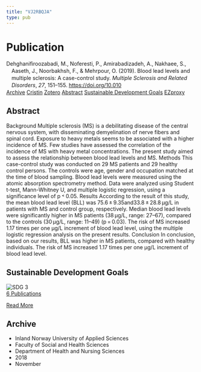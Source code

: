 ```yaml
---
title: "VJ2RBQJA"
type: pub
---
```

<h1>Publication</h1>
<article id="csl-bib-container-VJ2RBQJA" class="csl-bib-container">
  <div class="csl-bib-body" style="line-height: 1.35; padding-left: 1em; text-indent:-1em;">
  <div class="csl-entry">Dehghanifiroozabadi, M., Noferesti, P., Amirabadizadeh, A., Nakhaee, S., Aaseth, J., Noorbakhsh, F., &amp; Mehrpour, O. (2019). Blood lead levels and multiple sclerosis: A case-control study. <i>Multiple Sclerosis and Related Disorders</i>, <i>27</i>, 151&#x2013;155. <a href="https://doi.org/10.010">https://doi.org/10.010</a></div>
</div>
  <div class="csl-bib-buttons">
    <a href="#taxonomy-article-VJ2RBQJA" class="csl-bib-button">Archive</a>
    <a href="https://app.cristin.no/results/show.jsf?id=1627922" alt="Cristin URL" class="csl-bib-button">Cristin</a>
    <a href="http://zotero.org/groups/5402882/items/VJ2RBQJA" alt="Zotero URL" class="csl-bib-button">Zotero</a>
    <a href="#abstract-article-VJ2RBQJA" class="csl-bib-button">Abstract</a>
    <a href="#sdg-article-VJ2RBQJA" class="csl-bib-button">Sustainable Development Goals</a>
    <a href="http://ezproxy.inn.no/login?url=https://doi.org/10.010" class="csl-bib-button">EZproxy</a>
  </div>
  <div id="csl-bib-meta-container-VJ2RBQJA"></div>
</article>
<div id="csl-bib-meta-VJ2RBQJA" class="csl-bib-meta">
  <article id="abstract-article-VJ2RBQJA" class="abstract-article">
    <h1>Abstract</h1>
    Background Multiple sclerosis (MS) is a debilitating disease of the central nervous system, with disseminating demyelination of nerve fibers and spinal cord. Exposure to heavy metals seems to be associated with a higher incidence of MS. Few studies have assessed the correlation of the incidence of MS with heavy metal concentrations. The present study aimed to assess the relationship between blood lead levels and MS. Methods This case-control study was conducted on 29 MS patients and 29 healthy control persons. The controls were age, gender and occupation matched at the time of blood sampling. Blood lead levels were measured using the atomic absorption spectrometry method. Data were analyzed using Student t-test, Mann-Whitney U, and multiple logistic regression, using a significance level of p ˂ 0.05. Results According to the result of this study, the mean blood lead level (BLL) was 75.6 ± 9.35and33.8 ± 28.8 µg/L in patients with MS and control group, respectively. Median blood lead levels were significantly higher in MS patients (38 µg/L, range: 27–67), compared to the controls (30 µg/L, range: 11–49) (p = 0.03). The risk of MS increased 1.17 times per one µg/L increment of blood lead level, using the multiple logistic regression analysis on the present results. Conclusion In conclusion, based on our results, BLL was higher in MS patients, compared with healthy individuals. The risk of MS increased 1.17 times per one µg/L increment of blood lead level.
  </article>
  <article id="sdg-article-VJ2RBQJA" class="sdg-article">
    <h1>Sustainable Development Goals</h1>
    <div class="sdg-container"><div id="sdg3" class="sdg"> <img src="{{< params subfolder >}}images/sdg/sdg03_en.png" class="image" alt="SDG 3"> <div class="sdg-overlay"> <a href="{{< params subfolder >}}en/archive/?sdg=3#archive" class="sdg-publication-count"><span>6</span> Publications</a> <p><a href="https://sdgs.un.org/goals/goal3" class="sdg-read-more">Read More</a></p> </div> </div></div>
  </article>
  <article id="taxonomy-article-VJ2RBQJA" class="taxonomy-article">
    <h1>Archive</h1>
    <ul>
      <li>Inland Norway University of Applied Sciences</li>
      <li>Faculty of Social and Health Sciences</li>
      <li>Department of Health and Nursing Sciences</li>
      <li>2018</li>
      <li>November</li>
    </ul>
  </article>
</div>
